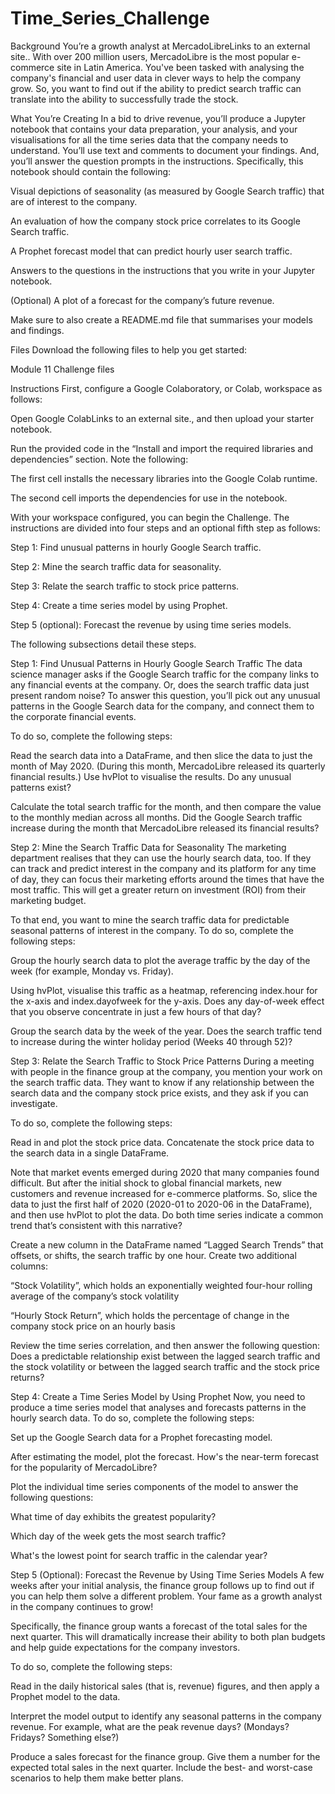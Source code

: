 # Time_Series_Challenge
Background
You’re a growth analyst at MercadoLibreLinks to an external site.. With over 200 million users, MercadoLibre is the most popular e-commerce site in Latin America. You've been tasked with analysing the company's financial and user data in clever ways to help the company grow. So, you want to find out if the ability to predict search traffic can translate into the ability to successfully trade the stock.

What You’re Creating
In a bid to drive revenue, you’ll produce a Jupyter notebook that contains your data preparation, your analysis, and your visualisations for all the time series data that the company needs to understand. You’ll use text and comments to document your findings. And, you’ll answer the question prompts in the instructions. Specifically, this notebook should contain the following:

Visual depictions of seasonality (as measured by Google Search traffic) that are of interest to the company.

An evaluation of how the company stock price correlates to its Google Search traffic.

A Prophet forecast model that can predict hourly user search traffic.

Answers to the questions in the instructions that you write in your Jupyter notebook.

(Optional) A plot of a forecast for the company’s future revenue.

Make sure to also create a README.md file that summarises your models and findings.

Files
Download the following files to help you get started:

Module 11 Challenge files

Instructions
First, configure a Google Colaboratory, or Colab, workspace as follows:

Open Google ColabLinks to an external site., and then upload your starter notebook.

Run the provided code in the “Install and import the required libraries and dependencies” section. Note the following:

The first cell installs the necessary libraries into the Google Colab runtime.

The second cell imports the dependencies for use in the notebook.

With your workspace configured, you can begin the Challenge. The instructions are divided into four steps and an optional fifth step as follows:

Step 1: Find unusual patterns in hourly Google Search traffic.

Step 2: Mine the search traffic data for seasonality.

Step 3: Relate the search traffic to stock price patterns.

Step 4: Create a time series model by using Prophet.

Step 5 (optional): Forecast the revenue by using time series models.

The following subsections detail these steps.

Step 1: Find Unusual Patterns in Hourly Google Search Traffic
The data science manager asks if the Google Search traffic for the company links to any financial events at the company. Or, does the search traffic data just present random noise? To answer this question, you’ll pick out any unusual patterns in the Google Search data for the company, and connect them to the corporate financial events.

To do so, complete the following steps:

Read the search data into a DataFrame, and then slice the data to just the month of May 2020. (During this month, MercadoLibre released its quarterly financial results.) Use hvPlot to visualise the results. Do any unusual patterns exist?

Calculate the total search traffic for the month, and then compare the value to the monthly median across all months. Did the Google Search traffic increase during the month that MercadoLibre released its financial results?

Step 2: Mine the Search Traffic Data for Seasonality
The marketing department realises that they can use the hourly search data, too. If they can track and predict interest in the company and its platform for any time of day, they can focus their marketing efforts around the times that have the most traffic. This will get a greater return on investment (ROI) from their marketing budget.

To that end, you want to mine the search traffic data for predictable seasonal patterns of interest in the company. To do so, complete the following steps:

Group the hourly search data to plot the average traffic by the day of the week (for example, Monday vs. Friday).

Using hvPlot, visualise this traffic as a heatmap, referencing index.hour for the x-axis and index.dayofweek for the y-axis. Does any day-of-week effect that you observe concentrate in just a few hours of that day?

Group the search data by the week of the year. Does the search traffic tend to increase during the winter holiday period (Weeks 40 through 52)?

Step 3: Relate the Search Traffic to Stock Price Patterns
During a meeting with people in the finance group at the company, you mention your work on the search traffic data. They want to know if any relationship between the search data and the company stock price exists, and they ask if you can investigate.

To do so, complete the following steps:

Read in and plot the stock price data. Concatenate the stock price data to the search data in a single DataFrame.

Note that market events emerged during 2020 that many companies found difficult. But after the initial shock to global financial markets, new customers and revenue increased for e-commerce platforms. So, slice the data to just the first half of 2020 (2020-01 to 2020-06 in the DataFrame), and then use hvPlot to plot the data. Do both time series indicate a common trend that’s consistent with this narrative?

Create a new column in the DataFrame named “Lagged Search Trends” that offsets, or shifts, the search traffic by one hour. Create two additional columns:

“Stock Volatility”, which holds an exponentially weighted four-hour rolling average of the company’s stock volatility

“Hourly Stock Return”, which holds the percentage of change in the company stock price on an hourly basis

Review the time series correlation, and then answer the following question: Does a predictable relationship exist between the lagged search traffic and the stock volatility or between the lagged search traffic and the stock price returns?

Step 4: Create a Time Series Model by Using Prophet
Now, you need to produce a time series model that analyses and forecasts patterns in the hourly search data. To do so, complete the following steps:

Set up the Google Search data for a Prophet forecasting model.

After estimating the model, plot the forecast. How's the near-term forecast for the popularity of MercadoLibre?

Plot the individual time series components of the model to answer the following questions:

What time of day exhibits the greatest popularity?

Which day of the week gets the most search traffic?

What's the lowest point for search traffic in the calendar year?

Step 5 (Optional): Forecast the Revenue by Using Time Series Models
A few weeks after your initial analysis, the finance group follows up to find out if you can help them solve a different problem. Your fame as a growth analyst in the company continues to grow!

Specifically, the finance group wants a forecast of the total sales for the next quarter. This will dramatically increase their ability to both plan budgets and help guide expectations for the company investors.

To do so, complete the following steps:

Read in the daily historical sales (that is, revenue) figures, and then apply a Prophet model to the data.

Interpret the model output to identify any seasonal patterns in the company revenue. For example, what are the peak revenue days? (Mondays? Fridays? Something else?)

Produce a sales forecast for the finance group. Give them a number for the expected total sales in the next quarter. Include the best- and worst-case scenarios to help them make better plans.

